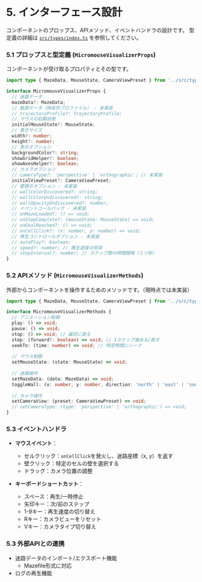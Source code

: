 # 5. インターフェース設計

コンポーネントのプロップス、APIメソッド、イベントハンドラの設計です。
型定義の詳細は [`src/types/index.ts`](../src/types/index.ts) を参照してください。

### 5.1 プロップスと型定義 (`MicromouseVisualizerProps`)
コンポーネントが受け取るプロパティとその型です。

```typescript
import type { MazeData, MouseState, CameraViewPreset } from '../src/types';

interface MicromouseVisualizerProps {
  // 迷路データ
  mazeData?: MazeData;
  // 軌跡データ（時系列プロファイル） - 未実装
  // trajectoryProfile?: TrajectoryProfile;
  // マウスの初期状態
  initialMouseState?: MouseState;
  // 表示サイズ
  width?: number;
  height?: number;
  // 表示オプション
  backgroundColor?: string;
  showGridHelper?: boolean;
  showAxesHelper?: boolean;
  // カメラオプション
  // cameraType?: 'perspective' | 'orthographic'; // 未実装
  initialViewPreset?: CameraViewPreset;
  // 壁表示オプション - 未実装
  // wallColorDiscovered?: string;
  // wallColorUndiscovered?: string;
  // wallOpacityUndiscovered?: number;
  // イベントコールバック - 未実装
  // onMazeLoaded?: () => void;
  // onStepComplete?: (mouseState: MouseState) => void;
  // onGoalReached?: () => void;
  // onCellClick?: (x: number, y: number) => void;
  // 再生コントロールオプション - 未実装
  // autoPlay?: boolean;
  // speed?: number; // 再生速度の倍率
  // stepInterval?: number; // ステップ間の時間間隔（ミリ秒）
}
```

### 5.2 APIメソッド (`MicromouseVisualizerMethods`)
外部からコンポーネントを操作するためのメソッドです。（現時点では未実装）

```typescript
import type { MazeData, MouseState, CameraViewPreset } from '../src/types';

interface MicromouseVisualizerMethods {
  // アニメーション制御
  play: () => void;
  pause: () => void;
  stop: () => void; // 最初に戻る
  step: (forward?: boolean) => void; // 1ステップ進める/戻す
  seekTo: (time: number) => void; // 特定時間にシーク
  
  // マウス制御
  setMouseState: (state: MouseState) => void;
  
  // 迷路操作
  setMazeData: (data: MazeData) => void;
  toggleWall: (x: number, y: number, direction: 'north' | 'east' | 'south' | 'west') => void;
  
  // カメラ操作
  setCameraView: (preset: CameraViewPreset) => void;
  // setCameraType: (type: 'perspective' | 'orthographic') => void;
}
```

### 5.3 イベントハンドラ
- **マウスイベント**：
  - セルクリック：`onCellClick`を発火し、迷路座標（x, y）を返す
  - 壁クリック：特定のセルの壁を選択する
  - ドラッグ：カメラ位置の調整
  
- **キーボードショートカット**：
  - スペース：再生/一時停止
  - 矢印キー：次/前のステップ
  - 1-9キー：再生速度の切り替え
  - Rキー：カメラビューをリセット
  - Vキー：カメラタイプ切り替え
  
### 5.3 外部APIとの連携
- 迷路データのインポート/エクスポート機能
  - Mazefile形式に対応
- ログの再生機能
